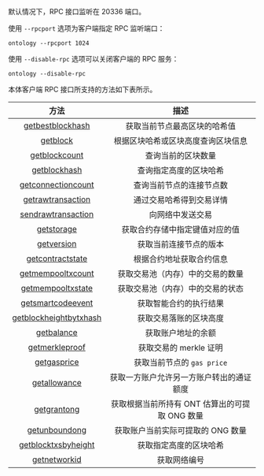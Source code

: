 

默认情况下，RPC 接口监听在 20336 端口。

使用 `--rpcport` 选项为客户端指定 RPC 监听端口：

```shell
ontology --rpcport 1024
```

使用 `--disable-rpc` 选项可以关闭客户端的 RPC 服务：

```shell
ontology --disable-rpc
```

本体客户端 RPC 接口所支持的方法如下表所示。

|                             方法                             |                      描述                      |
| :----------------------------------------------------------: | :--------------------------------------------: |
| [getbestblockhash](docs-cn/ontology-cli/06-rpc-specification#getbestblokhash) |          获取当前节点最高区块的哈希值          |
|      [getblock](04-interface-specification.md#getblock)      |       根据区块哈希或区块高度查询区块信息       |
|               [getblockcount](#getblockcount)                |               查询当前的区块数量               |
|                [getblockhash](#getblockhash)                 |             查询指定高度的区块哈希             |
|          [getconnectioncount](#getconnectioncount)           |            查询当前节点的连接节点数            |
|           [getrawtransaction](#getrawtransaction)            |            通过交易哈希得到交易详情            |
|          [sendrawtransaction](#sendrawtransaction)           |                向网络中发送交易                |
|                  [getstorage](#getstorage)                   |         获取合约存储中指定键值对应的值         |
|                  [getversion](#getversion)                   |             获取当前连接节点的版本             |
|            [getcontractstate](#getcontractstate)             |            根据合约地址获取合约信息            |
|           [getmempooltxcount](#getmempooltxcount)            |        获取交易池（内存）中的交易的数量        |
|           [getmempooltxstate](#getmempooltxstate)            |        获取交易池（内存）中的交易的状态        |
|           [getsmartcodeevent](#getsmartcodeevent)            |             获取智能合约的执行结果             |
|      [getblockheightbytxhash](#getblockheightbytxhash)       |             获取交易落账的区块高度             |
|                  [getbalance](#getbalance)                   |               获取账户地址的余额               |
|              [getmerkleproof](#getmerkleproof)               |             获取交易的 merkle 证明             |
|                 [getgasprice](#getgasprice)                  |           获取当前节点的 `gas price`           |
|                [getallowance](#getallowance)                 |    获取一方账户允许另一方账户转出的通证额度    |
|                 [getgrantong](#getgrantong)                  | 获取根据当前所持有 ONT 估算出的可提取 ONG 数量 |
|               [getunboundong](#getunboundong)                |       获取账户当前实际可提取的 ONG 数量        |
|         [getblocktxsbyheight](#getblocktxsbyheight)          |             获取指定高度的区块哈希             |
|                [getnetworkid](#getnetworkid)                 |                  获取网络编号                  |